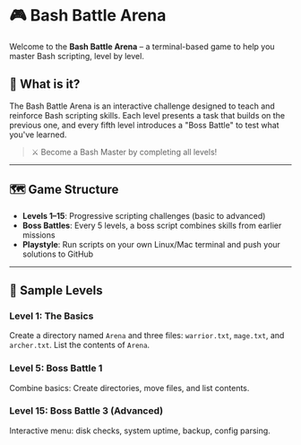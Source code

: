 # 🎮 Bash Battle Arena

Welcome to the **Bash Battle Arena** – a terminal-based game to help you master Bash scripting, level by level.

## 🧠 What is it?

The Bash Battle Arena is an interactive challenge designed to teach and reinforce Bash scripting skills. Each level presents a task that builds on the previous one, and every fifth level introduces a "Boss Battle" to test what you've learned.

> ⚔️ Become a Bash Master by completing all levels!

---

## 🗺️ Game Structure

- **Levels 1–15**: Progressive scripting challenges (basic to advanced)
- **Boss Battles**: Every 5 levels, a boss script combines skills from earlier missions
- **Playstyle**: Run scripts on your own Linux/Mac terminal and push your solutions to GitHub

---

## 🧪 Sample Levels

### Level 1: The Basics
Create a directory named `Arena` and three files: `warrior.txt`, `mage.txt`, and `archer.txt`. List the contents of `Arena`.

### Level 5: Boss Battle 1
Combine basics: Create directories, move files, and list contents.

### Level 15: Boss Battle 3 (Advanced)
Interactive menu: disk checks, system uptime, backup, config parsing.
